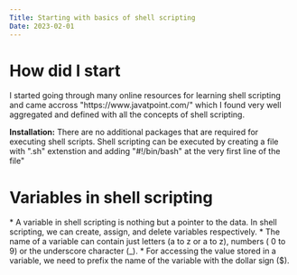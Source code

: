 ```yaml
---
Title: Starting with basics of shell scripting
Date: 2023-02-01
---
```


<h1>How did I start</h1>
I started going through many online resources for learning shell scripting and came accross "https://www.javatpoint.com/" which I found very well aggregated and defined with all the concepts of shell scripting.  

**Installation:**
There are no additional packages that are required for executing shell scripts. Shell scripting can be executed by creating a file with ".sh" extenstion and adding "#!/bin/bash" at the very first line of the file"

<h1>Variables in shell scripting</h1>
* A variable in shell scripting is nothing but a pointer to the data. In shell scripting, we can create, assign, and delete variables respectively.
* The name of a variable can contain just letters (a to z or a to z), numbers ( 0 to 9) or the underscore character (_).
* For accessing the value stored in a variable, we need to prefix the name of the variable with the dollar sign ($).



